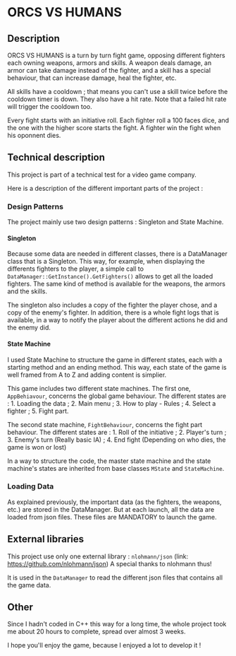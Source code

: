# ORCS VS HUMANS

## Description

ORCS VS HUMANS is a turn by turn fight game, opposing different fighters each owning weapons, armors and skills.
A weapon deals damage, an armor can take damage instead of the fighter, and a skill has a special behaviour, that can increase damage, heal the fighter, etc.

All skills have a cooldown ; that means you can't use a skill twice before the cooldown timer is down. They also have a hit rate. Note that a failed hit rate will trigger the cooldown too.

Every fight starts with an initiative roll. Each fighter roll a 100 faces dice, and the one with the higher score starts the fight.
A fighter win the fight when his oponnent dies.

## Technical description

This project is part of a technical test for a video game company.

Here is a description of the different important parts of the project :

### Design Patterns

The project mainly use two design patterns : Singleton and State Machine.

#### Singleton

Because some data are needed in different classes, there is a DataManager class that is a Singleton. This way, for example, when displaying the differents fighters to the player, a simple call to ``DataManager::GetInstance().GetFighters()`` allows to get all the loaded fighters. The same kind of method is available for the weapons, the armors and the skills.

The singleton also includes a copy of the fighter the player chose, and a copy of the enemy's fighter. In addition, there is a whole fight logs that is available, in a way to notify the player about the different actions he did and the enemy did.

#### State Machine

I used State Machine to structure the game in different states, each with a starting method and an ending method. This way, each state of the game is well framed from A to Z and adding content is simplier.

This game includes two different state machines. The first one, ``AppBehiavour``, concerns the global game behaviour. The different states are : 1. Loading the data ; 2. Main menu ; 3. How to play - Rules ; 4. Select a fighter ; 5. Fight part.

The second state machine, ``FightBehaviour``, concerns the fight part behaviour. The different states are : 1. Roll of the initiative ; 2. Player's turn ; 3. Enemy's turn (Really basic IA) ; 4. End fight (Depending on who dies, the game is won or lost)

In a way to structure the code, the master state machine and the state machine's states are inherited from base classes ``MState`` and ``StateMachine``.

### Loading Data

As explained previously, the important data (as the fighters, the weapons, etc.) are stored in the DataManager. But at each launch, all the data are loaded from json files. These files are MANDATORY to launch the game.

## External libraries

This project use only one external library : ``nlohmann/json`` (link: https://github.com/nlohmann/json) A special thanks to nlohmann thus!

It is used in the ``DataManager`` to read the different json files that contains all the game data.

## Other

Since I hadn't coded in C++ this way for a long time, the whole project took me about 20 hours to complete, spread over almost 3 weeks.

I hope you'll enjoy the game, because I enjoyed a lot to develop it !
